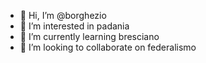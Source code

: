 - 👋 Hi, I’m @borghezio
- 👀 I’m interested in padania
- 🌱 I’m currently learning bresciano
- 💞️ I’m looking to collaborate on federalismo
